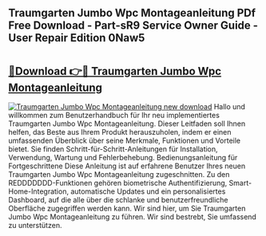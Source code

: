 ## Traumgarten Jumbo Wpc Montageanleitung PDf Free Download - Part-sR9 Service Owner Guide - User Repair Edition 0Naw5

# <h2><a href="http://df6iby.blite.top/?on=Traumgarten+Jumbo+Wpc+Montageanleitung">🔗Download 👉🔴 Traumgarten Jumbo Wpc Montageanleitung</a></h2>

[![Traumgarten Jumbo Wpc Montageanleitung new download](https://i.imgur.com/lujVjoI.png)](http://df6iby.blite.top/?on=Traumgarten+Jumbo+Wpc+Montageanleitung)
Hallo und willkommen zum Benutzerhandbuch für Ihr neu implementiertes Traumgarten Jumbo Wpc Montageanleitung. Dieser Leitfaden soll Ihnen helfen, das Beste aus Ihrem Produkt herauszuholen, indem er einen umfassenden Überblick über seine Merkmale, Funktionen und Vorteile bietet. Sie finden Schritt-für-Schritt-Anleitungen für Installation, Verwendung, Wartung und Fehlerbehebung. Bedienungsanleitung für Fortgeschrittene Diese Anleitung ist auf erfahrene Benutzer Ihres neuen Traumgarten Jumbo Wpc Montageanleitung zugeschnitten. Zu den REDDDDDDD-Funktionen gehören biometrische Authentifizierung, Smart-Home-Integration, automatische Updates und ein personalisiertes Dashboard, auf die alle über die schlanke und benutzerfreundliche Oberfläche zugegriffen werden kann. Wir sind hier, um Sie Traumgarten Jumbo Wpc Montageanleitung zu führen. Wir sind bestrebt, Sie umfassend zu unterstützen.
